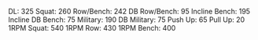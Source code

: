 DL: 325
 Squat: 260
 Row/Bench: 242
 DB Row/Bench: 95
 Incline Bench: 195
 Incline DB Bench: 75
 Military: 190
 DB Military: 75
 Push Up: 65
 Pull Up: 20
 1RPM Squat: 540
 1RPM Row: 430
 1RPM Bench: 400
